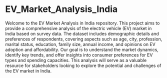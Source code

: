 # EV_Market_Analysis_India
Welcome to the EV Market Analysis in India repository. This project aims to provide a comprehensive analysis of the electric vehicle (EV) market in India based on survey data. The dataset includes demographic details and preferences of respondents, covering aspects such as age, city, profession, marital status, education, family size, annual income, and opinions on EV adoption and affordability. Our goal is to understand the market dynamics, identify key trends, and offer insights into consumer preferences for EV types and spending capacities. This analysis will serve as a valuable resource for stakeholders looking to explore the potential and challenges of the EV market in India.

